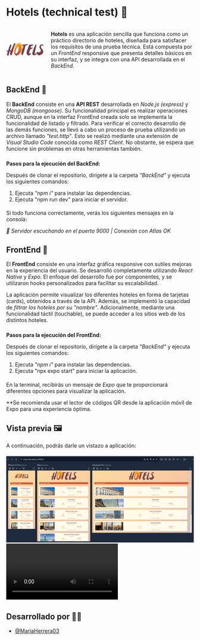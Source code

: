 # Hotels (technical test) 🏨

<div style="display: flex; align-items: center;">
  <img src="https://github.com/MariaHerrera03/ImageBank/blob/main/Otros/Hotels.png?raw=true" alt="APP Logo" width="100" align="left" style="margin-right: 20px;">
  <p>
    <strong>Hotels</strong> es una aplicación sencilla que funciona como un práctico directorio de hoteles, diseñada para satisfacer los requisitos de una prueba técnica. Está compuesta por un <em>FrontEnd</em> responsive que presenta detalles básicos en su interfaz, y se integra con una API desarrollada en el <em>BackEnd</em>.
  </p>
</div>

## BackEnd 📲

El **BackEnd** consiste en una **API REST** desarrollada en *Node.js (express)* y *MongoDB (mongoose)*. Su funcionalidad principal es realizar operaciones CRUD, aunque en la interfaz FrontEnd creada solo se implementa la funcionalidad de listado y filtrado.
Para verificar el correcto desarrollo de las demás funciones, se llevó a cabo un proceso de prueba utilizando un archivo llamado *"test.http"*. Esto se realizó mediante una extensión de *Visual Studio Code* conocida como *REST Client*. No obstante, se espera que funcione sin problemas en otras herramientas también.

###
**Pasos para la ejecución del BackEnd:**

Después de clonar el repositorio, dirígete a la carpeta *"BackEnd"* y ejecuta los siguientes comandos:

1. Ejecuta *"npm i"* para instalar las dependencias.
2. Ejecuta "npm run dev" para iniciar el servidor.
####

Si todo funciona correctamente, verás los siguientes mensajes en la consola:

*🚀 Servidor escuchando en el puerto 9000 | Conexión con Atlas OK*

## FrontEnd 📱

El **FrontEnd** consiste en una interfaz gráfica responsive con sutiles mejoras en la experiencia del usuario. Se desarrolló completamente utilizando *React Native* y *Expo*. El enfoque del desarrollo fue por componentes, y se utilizaron hooks personalizados para facilitar su escalabilidad.

La aplicación permite visualizar los diferentes hoteles en forma de tarjetas (cards), obtenidos a través de la API. Además, se implementó la capacidad de *filtrar los hoteles por su "nombre"*. Adicionalmente, mediante una funcionalidad táctil (touchable), se puede acceder a los sitios web de los distintos hoteles.

###
**Pasos para la ejecución del FrontEnd:**

Después de clonar el repositorio, dirígete a la carpeta *"BackEnd"* y ejecuta los siguientes comandos:

1. Ejecuta *"npm i"* para instalar las dependencias.
2. Ejecuta "npx expo start" para iniciar la aplicación.
####

En la terminal, recibirás un mensaje de *Expo* que te proporcionará diferentes opciones para visualizar la aplicación.

**Se recomienda usar el lector de códigos QR desde la aplicación móvil de Expo para una experiencia óptima.
## Vista previa 🖼️
A continuación, podrás darle un vistazo a aplicación:

####
![App Screenshot](https://github.com/MariaHerrera03/ImageBank/blob/main/Otros/Hotels(Responsive).png?raw=true)
![App Video](https://github.com/MariaHerrera03/ImageBank/blob/main/Otros/Hotels.mp4)


## Desarrollado por 👩‍💻

- [@MariaHerrera03](https://github.com/MariaHerrera03)

